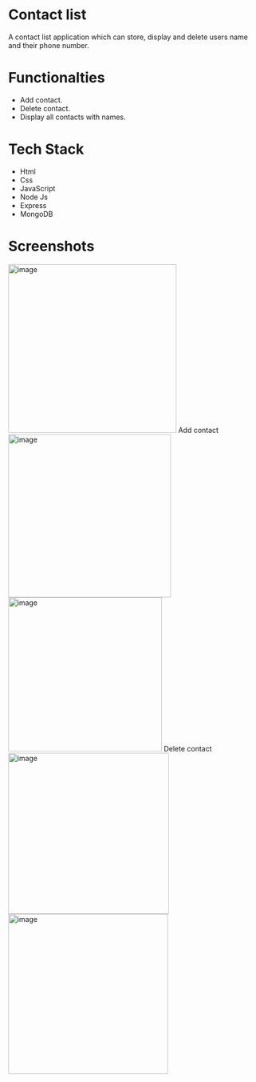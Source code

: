 # Contact list
A contact list application which can store, display and delete users name and their phone number.

# Functionalties
* Add contact.
* Delete contact.
* Display all contacts with names.

# Tech Stack
* Html
* Css
* JavaScript
* Node Js
* Express
* MongoDB

# Screenshots
<img width="337" alt="image" src="https://user-images.githubusercontent.com/82060967/170009366-4653af08-d356-46f2-8fdb-03841648ced8.png">
Add contact

<img width="326" alt="image" src="https://user-images.githubusercontent.com/82060967/170009623-c5112eac-960f-4184-999b-0e2bb94a1354.png">
<img width="308" alt="image" src="https://user-images.githubusercontent.com/82060967/170009702-24308357-afb2-429d-97ca-7ea32db5d2e1.png">
Delete contact

<img width="322" alt="image" src="https://user-images.githubusercontent.com/82060967/170009852-dc42a5cf-ed9a-465e-b062-bdfd9d5127b4.png">
<img width="320" alt="image" src="https://user-images.githubusercontent.com/82060967/170009924-2e927148-bb81-4583-a977-84fad9f2ae0e.png">
 
